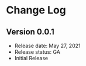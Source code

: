 # Change Log

## Version 0.0.1
* Release date: May 27, 2021
* Release status: GA
* Initial Release

